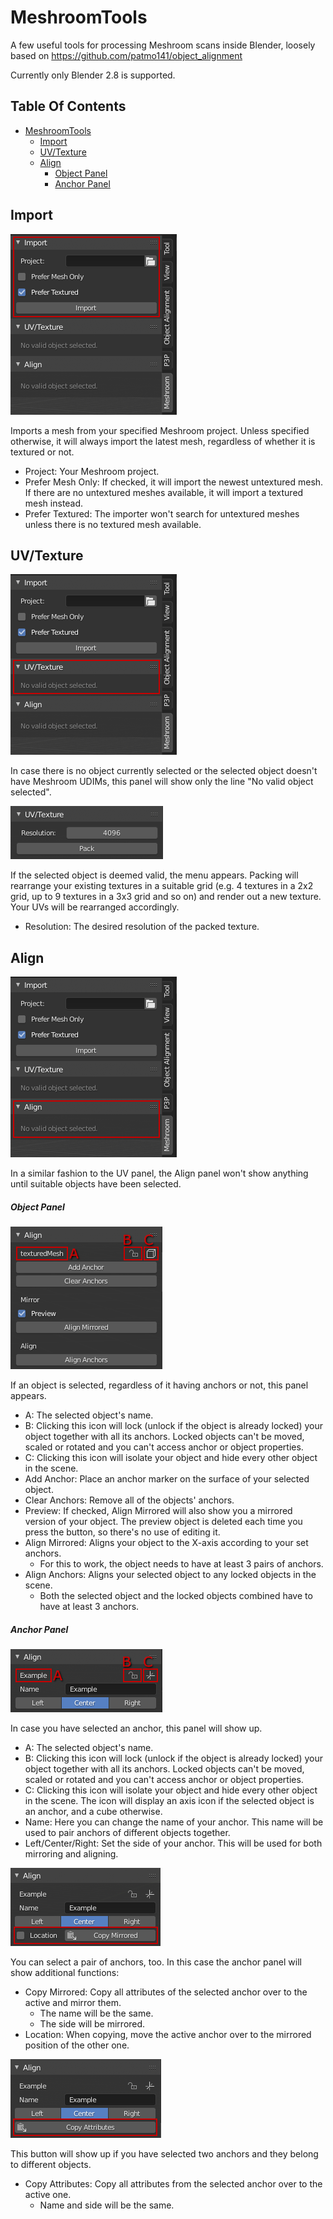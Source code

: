 # MeshroomTools

A few useful tools for processing Meshroom scans inside Blender, loosely based on
https://github.com/patmo141/object_alignment 


Currently only Blender 2.8 is supported.


## Table Of Contents
- [MeshroomTools](#meshroomtools)
  * [Import](#import)
  * [UV/Texture](#uv-texture)
  * [Align](#align)
    * [Object Panel](#object-panel)
    * [Anchor Panel](#anchor-panel)





## Import



![](https://github.com/Stwend/MeshroomTools/blob/master/__readme_img/import.png) 



Imports a mesh from your specified Meshroom project. Unless specified otherwise, it will always import the latest mesh, regardless of whether it is textured or not.



- Project: Your Meshroom project.
- Prefer Mesh Only: If checked, it will import the newest untextured mesh. If there are no untextured meshes available, it will import a textured mesh instead.
- Prefer Textured: The importer won't search for untextured meshes unless there is no textured mesh available.





## UV/Texture

![](https://github.com/Stwend/MeshroomTools/blob/master/__readme_img/texture.png) 

In case there is no object currently selected or the selected object doesn't have Meshroom UDIMs, this panel will show only the line "No valid object selected".



![](https://github.com/Stwend/MeshroomTools/blob/master/__readme_img/texture_active.PNG) 

If the selected object is deemed valid, the menu appears. Packing will rearrange your existing textures in a suitable grid (e.g. 4 textures in a 2x2 grid, up to 9 textures in a 3x3 grid and so on) and render out a new texture. Your UVs will be rearranged accordingly.

- Resolution: The desired resolution of the packed texture.



## Align

![](https://github.com/Stwend/MeshroomTools/blob/master/__readme_img/align.png) 

In a similar fashion to the UV panel, the Align panel won't show anything until suitable objects have been selected.



##### Object Panel

![](https://github.com/Stwend/MeshroomTools/blob/master/__readme_img/align_active_object.PNG) 

If an object is selected, regardless of it having anchors or not, this panel appears.

- A: The selected object's name.
- B: Clicking this icon will lock (unlock if the object is already locked) your object together with all its anchors. Locked objects can't be moved, scaled or rotated and you can't access anchor or object properties.
- C: Clicking this icon will isolate your object and hide every other object in the scene.
- Add Anchor: Place an anchor marker on the surface of your selected object.
- Clear Anchors: Remove all of the objects' anchors.
- Preview: If checked, Align Mirrored will also show you a mirrored version of your object. The preview object is deleted each time you press the button, so there's no use of editing it.
- Align Mirrored: Aligns your object to the X-axis according to your set anchors.
  - For this to work, the object needs to have at least 3 pairs of anchors.
- Align Anchors: Aligns your selected object to any locked objects in the scene.
  - Both the selected object and the locked objects combined have to have at least 3 anchors.



##### Anchor Panel

![](https://github.com/Stwend/MeshroomTools/blob/master/__readme_img/align_active_anchor.PNG) 

In case you have selected an anchor, this panel will show up.

- A: The selected object's name.
- B: Clicking this icon will lock (unlock if the object is already locked) your object together with all its anchors. Locked objects can't be moved, scaled or rotated and you can't access anchor or object properties.
- C: Clicking this icon will isolate your object and hide every other object in the scene. The icon will display an axis icon if the selected object is an anchor, and a cube otherwise.
- Name: Here you can change the name of your anchor. This name will be used to pair anchors of different objects  together.
- Left/Center/Right: Set the side of your anchor. This will be used for both mirroring and aligning.



![](https://github.com/Stwend/MeshroomTools/blob/master/__readme_img/align_active_anchor_pair.PNG) 

You can select a pair of anchors, too. In this case the anchor panel will show additional functions:

- Copy Mirrored: Copy all attributes of the selected anchor over to the active and mirror them.
  - The name will be the same.
  - The side will be mirrored.
- Location: When copying, move the active anchor over to the mirrored position of the other one.



![](https://github.com/Stwend/MeshroomTools/blob/master/__readme_img/align_active_anchor_pair_2.PNG) 

This button will show up if you have selected two anchors and they belong to different objects.

- Copy Attributes: Copy all attributes from the selected anchor over to the active one.
  - Name and side will be the same.